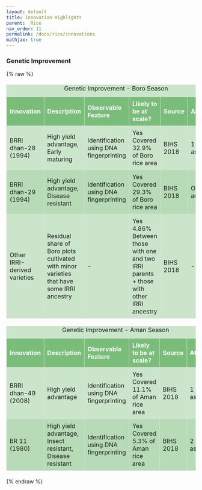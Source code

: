 ```yaml
---
layout: default
title: Innovation Highlights
parent:  Rice
nav_order: 11
permalink: /docs/rice/innovations
mathjax: true
---
```




### Genetic Improvement 

{% raw %}
<style>
/* Custom Table Styling */
.custom-table {
  background-color: rgba(0, 128, 0, 0.2); /* Light green */
  border-collapse: collapse;
  width: 100%;
  margin: 20px 0;
  font-size: 1rem;
}

.custom-table th {
  background-color: rgba(0, 128, 0, 0.4); /* Darker green */
  color: white;
  text-align: left;
  padding: 8px;
}

.custom-table th, .custom-table td {
  border: 1px solid #ddd;
  padding: 8px;
}

.custom-table tr:nth-child(even) {
  background-color: rgba(0, 128, 0, 0.1); /* Alternating row color */
}

.custom-table tr:hover {
  background-color: rgba(0, 128, 0, 0.3); /* Highlight on hover */
}
</style>

<table class="custom-table">
   <caption>Genetic Improvement - Boro Season</caption>
<thead>
  <tr>
    <th>Innovation</th>
    <th>Description</th>
    <th>Observable Feature</th>
    <th>Likely to be at scale?</th>
    <th>Source</th>
    <th>Attribution</th>
  </tr>
</thead>
<tbody>
  <tr>
    <td>BRRI dhan-28 (1994)</td>
    <td>High yield advantage, Early maturing</td>
    <td>Identification using DNA fingerprinting</td>
    <td>Yes<br>Covered 32.9% of Boro rice area</td>
    <td>BIHS 2018</td>
    <td>1 IRRI line as parent</td>
  </tr>
  <tr>
    <td>BRRI dhan-29 (1994)</td>
    <td>High yield advantage, Disease resistant</td>
    <td>Identification using DNA fingerprinting</td>
    <td>Yes<br>Covered 29.3% of Boro rice area</td>
    <td>BIHS 2018</td>
    <td>Other IRRI ancestry</td>
  </tr>
  <tr>
    <td>Other IRRI-derived varieties</td>
    <td>Residual share of Boro plots cultivated with minor varieties that have some IRRI ancestry</td>
    <td>-</td>
    <td>Yes<br>4.86%<br>Between those with one and two IRRI parents<br>+ those with other IRRI ancestry</td>
    <td>BIHS 2018</td>
    <td>-</td>
  </tr>
</tbody>
</table>



<table class="custom-table">
  <caption>Genetic Improvement - Aman Season</caption>
  <thead>
    <tr>
      <th>Innovation</th>
      <th>Description</th>
      <th>Observable Feature</th>
      <th>Likely to be at scale?</th>
      <th>Source</th>
      <th>Attribution</th>
    </tr>
  </thead>
  <tbody>
    <tr>
      <td>BRRI dhan-49 (2008)</td>
      <td>High yield advantage</td>
      <td>Identification using DNA fingerprinting</td>
      <td>
        Yes<br>
        Covered 11.1% of Aman rice area
      </td>
      <td>BIHS 2018</td>
      <td>1 IRRI line as parent</td>
    </tr>
    <tr>
      <td>BR 11 (1980)</td>
      <td>High yield advantage, Insect resistant, Disease resistant</td>
      <td>Identification using DNA fingerprinting</td>
      <td>
        Yes<br>
        Covered 5.3% of Aman rice area
      </td>
      <td>BIHS 2018</td>
      <td>2 IRRI lines as parent</td>
    </tr>
  </tbody>
</table>

{% endraw %}
